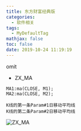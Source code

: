 ```yaml
---
title: 东方财富经典版
categories:
  - 软件相关
tags:
  - MyDefaultTag
mathjax: false
toc: false
date: 2019-10-24 11:19:19
---
```

omit
<!--more-->

* ZX_MA
```
MA1:ma(CLOSE, M1);
MA2:ma(CLOSE, M2);

K线的第一条Param#1日移动平均线
K线的第二条Param#2日移动平均线
```
![ZX_MA](ZX_MA.png)  
